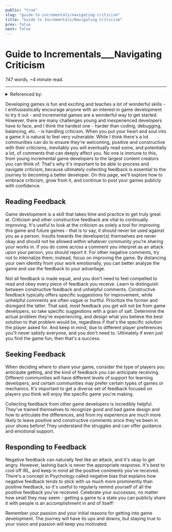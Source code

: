 ```yaml
---
public: "true"
slug: "guide-to-incrementals/navigating-criticism"
title: "Guide to Incrementals/Navigating Criticism"
prev: false
next: false
---
```

<script setup>
import { data } from '../../../git.data.ts';
import { useData } from 'vitepress';
const pageData = useData();
</script>
<h1 class="p-name">Guide to Incrementals___Navigating Criticism</h1>
<p>747 words, ~4 minute read. <span v-html="data[`site/${pageData.page.value.relativePath}`]" /></p>
<hr/>

<details><summary>Referenced by:</summary><a href="/garden/digital-gardens/index.md">Digital Gardens</a><a href="/garden/incremental-social/index.md">Incremental Social</a><a href="/garden/kronos/index.md">Kronos</a><a href="/garden/my-personal-website/index.md">My Personal Website</a><a href="/garden/social-media/index.md">Social Media</a></details>

Developing games is fun and exciting and teaches a lot of wonderful skills - I enthusiastically encourage anyone with an interest in game development to try it out - and incremental games are a wonderful way to get started. However, there are many challenges young and inexperienced developers have to face, and I think the hardest one - harder than coding, debugging, balancing, etc. - is handling criticism. When you put your heart and soul into a game it is natural to feel very vulnerable. While I think there's a lot communities can do to ensure they're welcoming, positive and constructive with their criticisms, inevitably you will eventually read some, and potentially a lot, of comments that can deeply affect you. No one is immune to this, from young incremental game developers to the largest content creators you can think of. That's why it's important to be able to process and navigate criticism, because ultimately collecting feedback is essential to the journey to becoming a better developer. On this page, we'll explore how to embrace criticism, grow from it, and continue to post your games publicly with confidence.

## Reading Feedback

Game development is a skill that takes time and practice to get truly great at. Criticism and other constructive feedback are vital to continually improving. It's useful to look at the criticism as solely a tool for improving this game and future games - that is to say, it should never be used against you as a person. Insults towards the developer(s) themselves are never okay and should not be allowed within whatever community you're sharing your works in. If you do come across a comment you interpret as an attack upon your person, you should report it. For other negative comments, try not to internalize them; instead, focus on improving the game. By distancing your own identity from your work emotionally, you can better analyze the game and use the feedback to your advantage.

Not all feedback is made equal, and you don't need to feel compelled to read and obey every piece of feedback you receive. Learn to distinguish between constructive feedback and unhelpful comments. Constructive feedback typically offers specific suggestions for improvement, while unhelpful comments are often vague or hurtful. Prioritize the former and disregard the latter. That said, most feedback you get will not be from game developers, so take specific suggestions with a grain of salt. Determine the actual problem they're experiencing, and design what you believe the best solution to that problem would be, regardless if that's the specific solution the player asked for. And keep in mind, due to different player preferences you'll never satisfy everyone, and you don't need to. Ultimately if even just you find the game fun, then that's a success.

## Seeking Feedback

When deciding where to share your game, consider the type of players you anticipate getting, and the kind of feedback you can anticipate receiving. Different communities will have different levels of support for learning developers, and certain communities may prefer certain types of games or mechanics. It's important to get a diverse set of feedback focused on players you think will enjoy the specific game you're making.

Collecting feedback from other game developers is incredibly helpful. They've trained themselves to recognize good and bad game design and how to articulate the differences, and from my experience are much more likely to leave positive and constructive comments since they've been in your shoes before! They understand the struggles and can offer guidance and emotional support.

## Responding to Feedback

Negative feedback can naturally feel like an attack, and it's okay to get angry. However, lashing back is never the appropriate response. It's best to cool off IRL, and keep in mind all the positive comments you've received. There's a concept in Psychology called negative bias that explains how negative feedback tends to stick with us much more prominently than positive feedback, so it's useful to regularly remind yourself of all the positive feedback you've received. Celebrate your successes, no matter how small they may seem - getting a game to a state you can publicly share it with people is an accomplishment in and of itself!

Remember your passion and your initial reasons for getting into game development. The journey will have its ups and downs, but staying true to your vision and passion will keep you motivated.